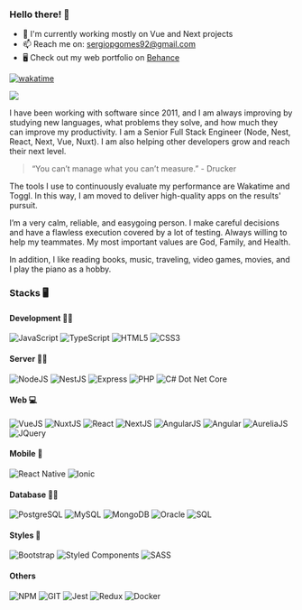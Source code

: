 ### Hello there! 👋

- 🔭 I'm currently working mostly on Vue and Next projects
- 📫 Reach me on: sergiopgomes92@gmail.com
- 🖥 Check out my web portfolio on [Behance](https://www.behance.net/sergio-gomes)

[![wakatime](https://wakatime.com/badge/user/4d75b403-9976-4dad-86b5-5d2f55fe6075.svg)](https://wakatime.com/@4d75b403-9976-4dad-86b5-5d2f55fe6075)

<a href="https://wakatime.com"><img src="https://wakatime.com/share/@osergiogomess/cc9b4a63-b8da-4e11-990b-f0a9a51bf1b7.png" /></a>

I have been working with software since 2011, and I am always improving by studying new languages, what problems they solve, and how much they can improve my productivity.
I am a Senior Full Stack Engineer (Node, Nest, React, Next, Vue, Nuxt).
I am also helping other developers grow and reach their next level.

> “You can’t manage what you can’t measure.” - Drucker

The tools I use to continuously evaluate my performance are Wakatime and Toggl. In this way, I am moved to deliver high-quality apps on the results' pursuit.

I’m a very calm, reliable, and easygoing person. I make careful decisions and have a flawless execution covered by a lot of testing. Always willing to help my teammates.
My most important values are God, Family, and Health.

In addition, I like reading books, music, traveling, video games, movies, and I play the piano as a hobby.

### Stacks 🖥

#### Development 👨‍💻

![JavaScript](https://img.shields.io/badge/javascript%20-%23323330.svg?&style=for-the-badge&logo=javascript&logoColor=%23F7DF1E)
![TypeScript](https://img.shields.io/badge/typescript%20-%23007ACC.svg?&style=for-the-badge&logo=typescript&logoColor=white)
![HTML5](https://img.shields.io/badge/html5%20-%23E34F26.svg?&style=for-the-badge&logo=html5&logoColor=white)
![CSS3](https://img.shields.io/badge/css3-2D63DD.svg?&style=for-the-badge&logo=css3&logoColor=white)

#### Server 👨‍🏭
  
![NodeJS](https://img.shields.io/badge/node.js%20-%2343853D.svg?&style=for-the-badge&logo=node.js&logoColor=white)
![NestJS](https://img.shields.io/badge/nestjs%20-%23E0234E.svg?&style=for-the-badge&logo=nestjs&logoColor=white)
![Express](https://img.shields.io/badge/express-green.svg?&style=for-the-badge&logo=express&logoColor=white)
![PHP](https://img.shields.io/badge/PHP-777BB4?style=for-the-badge&logo=php&logoColor=white)
![C# Dot Net Core](https://img.shields.io/badge/DotNetCore-FFFFFF?style=for-the-badge&logo=dotnet&logoColor=blue)
  
#### Web 💻

![VueJS](https://img.shields.io/badge/vuejs%20-%2335495e.svg?&style=for-the-badge&logo=vue.js&logoColor=%234FC08D)
![NuxtJS](https://img.shields.io/badge/nuxt.js-00C58E?style=for-the-badge&logo=nuxtdotjs&logoColor=white)
![React](https://img.shields.io/badge/React-20232A?style=for-the-badge&logo=react&logoColor=61DAFB)
![NextJS](https://img.shields.io/badge/next.js-000000?style=for-the-badge&logo=nextdotjs&logoColor=white)
![AngularJS](https://img.shields.io/badge/angularjs-FFFFFF?style=for-the-badge&logo=angularjs&logoColor=red)
![Angular](https://img.shields.io/badge/angular-CB3837?style=for-the-badge&logo=angular&logoColor=white)
![AureliaJS](https://img.shields.io/badge/aureliaJS-FFFFFF?style=for-the-badge&logo=aurelia&logoColor=pink)
![JQuery](https://img.shields.io/badge/jquery-FFFFFF?style=for-the-badge&logo=jquery&logoColor=blue)

#### Mobile 📱

![React Native](https://img.shields.io/badge/React%20Native%20-%2320232a.svg?&style=for-the-badge&logo=react&logoColor=%2361DAFB)
![Ionic](https://img.shields.io/badge/ionic-FFFFFF?style=for-the-badge&logo=ionic&logoColor=blue)
  
#### Database 👨‍⚖️

![PostgreSQL](https://img.shields.io/badge/postgresql%20-blue.svg?&style=for-the-badge&logo=postgresql&logoColor=white)
![MySQL](https://img.shields.io/badge/MySQL-FFFFFF?style=for-the-badge&logo=mysql&logoColor=blue)
![MongoDB](https://img.shields.io/badge/MongoDB-FFFFFF?style=for-the-badge&logo=mongodb&logoColor=green)
![Oracle](https://img.shields.io/badge/oracle-FFFFFF?style=for-the-badge&logo=oracle&logoColor=red)
![SQL](https://img.shields.io/badge/sqlserver-FFFFFF?style=for-the-badge&logo=microsoft-sql-server&logoColor=red)
  
#### Styles 💄

![Bootstrap](https://img.shields.io/badge/bootstrap-7953B3.svg?&style=for-the-badge&logo=bootstrap&logoColor=white)
![Styled Components](https://img.shields.io/badge/styled--components-DB7093?style=for-the-badge&logo=styled-components&logoColor=white)
![SASS](https://img.shields.io/badge/sass-E10098.svg?&style=for-the-badge&logo=sass&logoColor=white)

#### Others

![NPM](https://img.shields.io/badge/npm-CB3837?style=for-the-badge&logo=npm&logoColor=white)
![GIT](https://img.shields.io/badge/Git-F05032?style=for-the-badge&logo=git&logoColor=white)
![Jest](https://img.shields.io/badge/Jest-C21325?style=for-the-badge&logo=jest&logoColor=white)
![Redux](https://img.shields.io/badge/Redux-593D88?style=for-the-badge&logo=redux&logoColor=white)
![Docker](https://img.shields.io/badge/Docker-2CA5E0?style=for-the-badge&logo=docker&logoColor=white)


<!--
**sergiogomes/sergiogomes** is a ✨ _special_ ✨ repository because its `README.md` (this file) appears on your GitHub profile.

Here are some ideas to get you started:

- 🔭 I’m currently working on ...
- 🌱 I’m currently learning ...
- 👯 I’m looking to collaborate on ...
- 🤔 I’m looking for help with ...
- 💬 Ask me about ...
- 📫 How to reach me: ...
- 😄 Pronouns: ...
- ⚡ Fun fact: ...
-->
